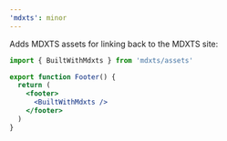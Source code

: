 ```yaml
---
'mdxts': minor
---
```


Adds MDXTS assets for linking back to the MDXTS site:

```jsx
import { BuiltWithMdxts } from 'mdxts/assets'

export function Footer() {
  return (
    <footer>
      <BuiltWithMdxts />
    </footer>
  )
}
```
